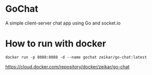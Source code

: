 # GoChat
A simple client-server chat app using Go and socket.io

# How to run with docker
```
docker run -p 8088:8088 -d --name gochat zeikar/go-chat:latest
```

https://cloud.docker.com/repository/docker/zeikar/go-chat
